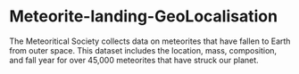 # Meteorite-landing-GeoLocalisation
The Meteoritical Society collects data on meteorites that have fallen to Earth from outer space. This dataset includes the location, mass, composition, and fall year for over 45,000 meteorites that have struck our planet.
